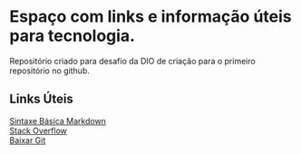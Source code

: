 # Espaço com links e informação úteis para tecnologia.
Repositório criado para desafio da DIO de criação para o primeiro repositório no github.

## Links Úteis
[Sintaxe Básica Markdown](https://www.markdownguide.org/basic-syntax/)<br>
[Stack Overflow](https://pt.stackoverflow.com/)<br>
[Baixar Git](https://git-scm.com/downloads)<br>
